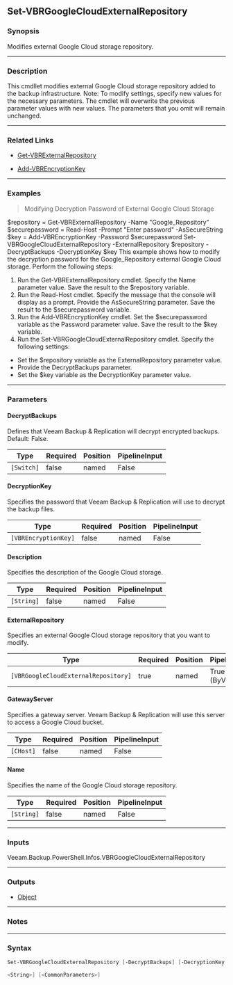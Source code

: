 Set-VBRGoogleCloudExternalRepository
------------------------------------

### Synopsis
Modifies external Google Cloud storage repository.

---

### Description

This cmdllet modifies external Google Cloud storage repository added to the backup infrastructure.
Note: To modify settings, specify new values for the necessary parameters. The cmdlet will overwrite the previous parameter values with new values. The parameters that you omit will remain unchanged.

---

### Related Links
* [Get-VBRExternalRepository](Get-VBRExternalRepository)

* [Add-VBREncryptionKey](Add-VBREncryptionKey)

---

### Examples
> Modifying Decryption Password of External Google Cloud Storage

$repository = Get-VBRExternalRepository -Name "Google_Repository"
$securepassword = Read-Host -Prompt "Enter password" -AsSecureString
$key = Add-VBREncryptionKey -Password $securepassword
Set-VBRGoogleCloudExternalRepository -ExternalRepository $repository -DecryptBackups -DecryptionKey $key
This example shows how to modify the decryption password for the Google_Repository external Google Cloud storage.
Perform the following steps:
1. Run the Get-VBRExternalRepository cmdlet. Specify the Name parameter value. Save the result to the $repository variable.
2. Run the Read-Host cmdlet. Specify the message that the console will display as a prompt. Provide the AsSecureString parameter. Save the result to the $securepassword variable.
3. Run the Add-VBREncryptionKey cmdlet. Set the $securepassword variable as the Password parameter value. Save the result to the $key variable.
4. Run the Set-VBRGoogleCloudExternalRepository cmdlet. Specify the following settings:
- Set the $repository variable as the ExternalRepository parameter value.
- Provide the DecryptBackups parameter.
- Set the $key variable as the DecryptionKey parameter value.

---

### Parameters
#### **DecryptBackups**
Defines that Veeam Backup & Replication will decrypt encrypted backups.
Default: False.

|Type      |Required|Position|PipelineInput|
|----------|--------|--------|-------------|
|`[Switch]`|false   |named   |False        |

#### **DecryptionKey**
Specifies the password that Veeam Backup & Replication will use to decrypt the backup files.

|Type                |Required|Position|PipelineInput|
|--------------------|--------|--------|-------------|
|`[VBREncryptionKey]`|false   |named   |False        |

#### **Description**
Specifies the description of the Google Cloud storage.

|Type      |Required|Position|PipelineInput|
|----------|--------|--------|-------------|
|`[String]`|false   |named   |False        |

#### **ExternalRepository**
Specifies an external Google Cloud storage repository that you want to modify.

|Type                                |Required|Position|PipelineInput |
|------------------------------------|--------|--------|--------------|
|`[VBRGoogleCloudExternalRepository]`|true    |named   |True (ByValue)|

#### **GatewayServer**
Specifies a gateway server. Veeam Backup & Replication will use this server to access a Google Cloud bucket.

|Type     |Required|Position|PipelineInput|
|---------|--------|--------|-------------|
|`[CHost]`|false   |named   |False        |

#### **Name**
Specifies the name of the Google Cloud storage repository.

|Type      |Required|Position|PipelineInput|
|----------|--------|--------|-------------|
|`[String]`|false   |named   |False        |

---

### Inputs
Veeam.Backup.PowerShell.Infos.VBRGoogleCloudExternalRepository

---

### Outputs
* [Object](https://learn.microsoft.com/en-us/dotnet/api/System.Object)

---

### Notes

---

### Syntax
```PowerShell
Set-VBRGoogleCloudExternalRepository [-DecryptBackups] [-DecryptionKey <VBREncryptionKey>] [-Description <String>] -ExternalRepository <VBRGoogleCloudExternalRepository> [-GatewayServer <CHost>] [-Name 
```
```PowerShell
<String>] [<CommonParameters>]
```
